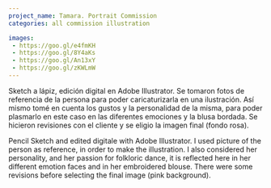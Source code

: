 ```yaml
---
project_name: Tamara. Portrait Commission
categories: all commission illustration

images:
 - https://goo.gl/e4fmKH
 - https://goo.gl/8Y4aKs
 - https://goo.gl/An13xY
 - https://goo.gl/zKWLmW
---
```

Sketch a lápiz, edición digital en Adobe Illustrator. Se tomaron fotos de referencia de la persona para poder caricaturizarla en una ilustración. Así mismo tomé en cuenta los gustos y la personalidad de la misma, para poder plasmarlo en este caso en las diferentes emociones y la blusa bordada. Se hicieron revisiones con el cliente y se eligio la imagen final (fondo rosa).


Pencil Sketch and edited digitale with Adobe Illustrator. I used picture of the person as reference, in order to make the illustration. I also considered her personality, and her passion for folkloric dance, it is reflected here in her different emotion faces and in her embroidered blouse. There were some revisions before selecting the final image (pink background).
